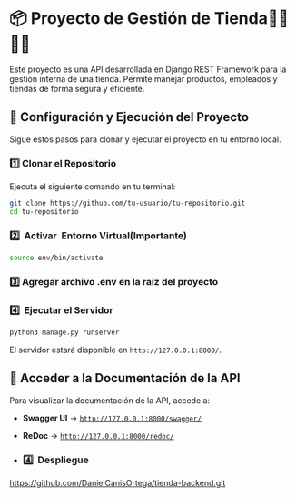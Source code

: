 # 📦 Proyecto de Gestión de Tienda👨‍💻🙏🏼

Este proyecto es una API desarrollada en Django REST Framework para la gestión interna de una tienda. Permite manejar productos, empleados y tiendas de forma segura y eficiente.

## 🚀 Configuración y Ejecución del Proyecto

Sigue estos pasos para clonar y ejecutar el proyecto en tu entorno local.

### 1️⃣ Clonar el Repositorio

Ejecuta el siguiente comando en tu terminal:

```sh
git clone https://github.com/tu-usuario/tu-repositorio.git
cd tu-repositorio
```

### 2️⃣  Activar  Entorno Virtual(Importante)

```sh
source env/bin/activate
```

### 3️⃣ Agregar archivo .env en la raiz del proyecto

### 4️⃣  Ejecutar el Servidor

```sh
python3 manage.py runserver
```

El servidor estará disponible en `http://127.0.0.1:8000/`.

## 📜 Acceder a la Documentación de la API

Para visualizar la documentación de la API, accede a:

- **Swagger UI** → [`http://127.0.0.1:8000/swagger/`](http://127.0.0.1:8000/swagger/)
- **ReDoc** → [`http://127.0.0.1:8000/redoc/`](http://127.0.0.1:8000/redoc/)

- ### 4️⃣  Despliegue

https://github.com/DanielCanisOrtega/tienda-backend.git
